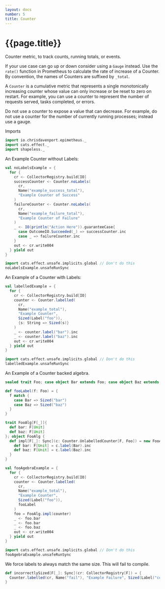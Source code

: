 ```yaml
---
layout: docs
number: 5
title: Counter
---
```


# {{page.title}}

Counter metric, to track counts, running totals, or events.

If your use case can go up or down consider using a `Gauge` instead.
Use the `rate()` function in Prometheus to calculate the rate of increase of a Counter.
By convention, the names of Counters are suffixed by `_total`.

A `Counter` is a cumulative metric that represents a single monotonically increasing counter whose value can only increase or be reset to zero on restart. For example, you can use a counter to represent the number of requests served, tasks completed, or errors.

Do not use a counter to expose a value that can decrease. For example, do not use a counter for the number of currently running processes; instead use a gauge.

Imports

```scala mdoc:silent
import io.chrisdavenport.epimetheus._
import cats.effect._
import shapeless._
```

An Example Counter without Labels:

```scala mdoc
val noLabelsExample = {
  for {
    cr <- CollectorRegistry.build[IO]
    successCounter <- Counter.noLabels(
      cr,
      Name("example_success_total"),
      "Example Counter of Success"
    )
    failureCounter <- Counter.noLabels(
      cr,
      Name("example_failure_total"),
      "Example Counter of Failure"
    )
    _ <- IO(println("Action Here")).guaranteeCase{
      case OutcomeIO.Succeeded(_) => successCounter.inc
      case _ => failureCounter.inc
    }
    out <- cr.write004
  } yield out
}

import cats.effect.unsafe.implicits.global // Don't do this
noLabelsExample.unsafeRunSync
```

An Example of a Counter with Labels:

```scala mdoc
val labelledExample = {
  for {
    cr <- CollectorRegistry.build[IO]
    counter <- Counter.labelled(
      cr,
      Name("example_total"),
      "Example Counter",
      Sized(Label("foo")),
      {s: String => Sized(s)}
    )
    _ <- counter.label("bar").inc
    _ <- counter.label("baz").inc
    out <- cr.write004
  } yield out
}

import cats.effect.unsafe.implicits.global // Don't do this
labelledExample.unsafeRunSync
```

An Example of a Counter backed algebra.

```scala mdoc
sealed trait Foo; case object Bar extends Foo; case object Baz extends Foo;

def fooLabel(f: Foo) = {
  f match {
    case Bar => Sized("bar")
    case Baz => Sized("baz")
  }
}

trait FooAlg[F[_]]{
  def bar: F[Unit]
  def baz: F[Unit]
}; object FooAlg {
  def impl[F[_]: Sync](c: Counter.UnlabelledCounter[F, Foo]) = new FooAlg[F]{
    def bar: F[Unit] = c.label(Bar).inc
    def baz: F[Unit] = c.label(Baz).inc
  }
}

val fooAgebraExample = {
  for {
    cr <- CollectorRegistry.build[IO]
    counter <- Counter.labelled(
      cr,
      Name("example_total"),
      "Example Counter",
      Sized(Label("foo")),
      fooLabel
    )
    foo = FooAlg.impl(counter)
    _ <- foo.bar
    _ <- foo.bar
    _ <- foo.baz
    out <- cr.write004
  } yield out
}

import cats.effect.unsafe.implicits.global // Don't do this
fooAgebraExample.unsafeRunSync
```

We force labels to always match the same size. This will fail to compile.

```scala mdoc:fail
def incorrectlySized[F[_]: Sync](cr: CollectorRegistry[F]) = {
  Counter.labelled(cr, Name("fail"), "Example Failure", Sized(Label("color"), Name("method")), {s: String => Sized(s)})
}
```
